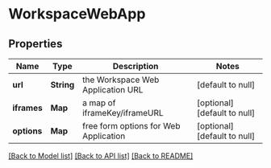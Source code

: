 # WorkspaceWebApp
## Properties

Name | Type | Description | Notes
------------ | ------------- | ------------- | -------------
**url** | **String** | the Workspace Web Application URL | [default to null]
**iframes** | **Map** | a map of iframeKey/iframeURL | [optional] [default to null]
**options** | **Map** | free form options for Web Application | [optional] [default to null]

[[Back to Model list]](../README.md#documentation-for-models) [[Back to API list]](../README.md#documentation-for-api-endpoints) [[Back to README]](../README.md)


